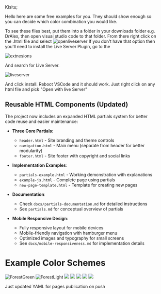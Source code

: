 Kisitu;

  Hello here are some free examples for you.  They should show enough so you can decide which color combination you would like. 

  To see these files best, put them into a folder in your downloads folder e.g. DrAlex, then open visual studio code to that folder.  From there right click on the .html file and select ![openliveserver](./images/OpenLiveServer.png) If you don't have that option then you'll need to install the Live Server Plugin, go to the 

  ![extnesions](./images/Extensions.png) 
  
  And search for Live Server.

  ![liveserver](./images/LiveServer.png)

  And click install. Reboot VSCode and it should work. 
  Just right click on any html file and pick "Open with live Server"
  
## Reusable HTML Components (Updated)

The project now includes an expanded HTML partials system for better code reuse and easier maintenance:

- **Three Core Partials**: 
  - `header.html` - Site branding and theme controls
  - `navigation.html` - Main menu (separate from header for better modularity)
  - `footer.html` - Site footer with copyright and social links

- **Implementation Examples**: 
  - `partials-example.html` - Working demonstration with explanations
  - `example-js.html` - Complete page using partials
  - `new-page-template.html` - Template for creating new pages

- **Documentation**: 
  - Check `docs/partials-documentation.md` for detailed instructions
  - See `partials.md` for conceptual overview of partials

- **Mobile Responsive Design**:
  - Fully responsive layout for mobile devices
  - Mobile-friendly navigation with hamburger menu
  - Optimized images and typography for small screens
  - See `docs/mobile-responsiveness.md` for implementation details
  
# Example Color Schemes
  ![ForestGreen](./images/Forestgreen.png)
  ![ForestLight](./images/ForestLigth.png)
  ![](./images/CyberPunk.png)
  ![](./images/OceanDark.png)
  ![](./images/SunsetDark.png)
  ![](./images/DefaultLight.png)
  ![](./images/OceanLight.png)

  Just updated YAML for pages publication on push
  